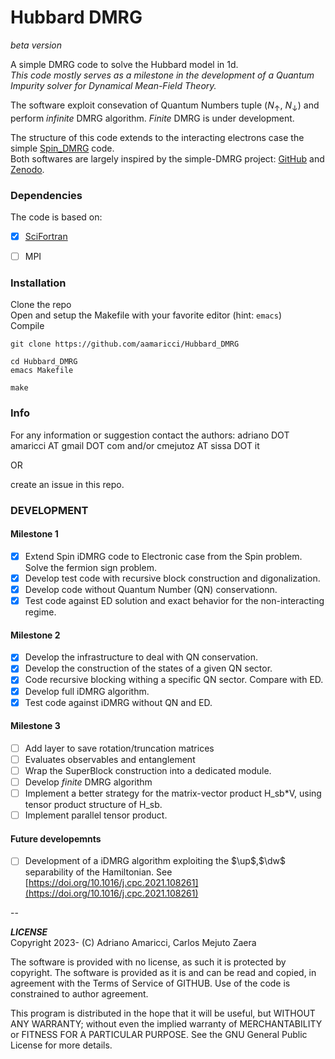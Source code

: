 # Hubbard DMRG

*beta version*

A simple DMRG code to solve the Hubbard model in 1d.  
*This code mostly serves as a milestone in the development of a Quantum Impurity solver for Dynamical Mean-Field Theory.*

The software exploit consevation of Quantum Numbers tuple ($N_\uparrow$, $N_\downarrow$) and perform *infinite* DMRG algorithm.  *Finite* DMRG is under  development. 
 

The structure of this code extends to the interacting electrons case the simple [Spin_DMRG](https://github.com/QcmPlab/Spin_DMRG) code.   
Both softwares are largely inspired by the simple-DMRG project: [GitHub](https://github.com/simple-dmrg/simple-dmrg) and [Zenodo](https://zenodo.org/record/1068359).

### Dependencies

The code is based on:  

- [X] [SciFortran](https://github.com/aamaricci/SciFortran)  

- [ ] MPI 

  
### Installation

Clone the repo  
Open and setup the Makefile with your favorite editor (hint: `emacs`)  
Compile  

```
git clone https://github.com/aamaricci/Hubbard_DMRG 
```
```
cd Hubbard_DMRG
emacs Makefile
```
```
make
```


### Info
For any information or suggestion contact the authors: adriano DOT amaricci AT gmail DOT com
and/or
cmejutoz AT sissa DOT it 

OR 

create an issue in this repo.


### DEVELOPMENT

#### Milestone 1
- [x] Extend Spin iDMRG code to Electronic case from the Spin problem. Solve the fermion sign problem.
- [x] Develop test code with recursive block construction and digonalization.
- [x] Develop code without Quantum Number (QN) conservationn. 
- [x] Test code against ED solution and exact behavior for the non-interacting regime.

#### Milestone 2
- [x] Develop the infrastructure to deal with QN conservation. 
- [x] Develop the construction of the states of a given QN sector. 
- [x] Code recursive blocking withing a specific QN sector. Compare with ED. 
- [x] Develop full iDMRG algorithm.
- [x] Test code against iDMRG without QN and ED.

#### Milestone 3
- [ ] Add layer to save rotation/truncation matrices
- [ ] Evaluates observables and entanglement
- [ ] Wrap the SuperBlock construction into a dedicated module. 
- [ ] Develop *finite* DMRG algorithm
- [ ] Implement a better strategy for the matrix-vector product H_sb*V, using tensor product structure of  H_sb. 
- [ ] Implement parallel tensor product. 

#### Future developemnts
- [ ] Development of a iDMRG algorithm exploiting the $\up$,$\dw$ separability of the Hamiltonian. See [https://doi.org/10.1016/j.cpc.2021.108261](https://doi.org/10.1016/j.cpc.2021.108261)


--

***LICENSE***  
Copyright 2023- (C) Adriano Amaricci, Carlos Mejuto Zaera

The software is provided with no license, as such it is protected by copyright.
The software is provided as it is and can be read and copied, in agreement with 
the Terms of Service of GITHUB. Use of the code is constrained to author agreement.   

This program is distributed in the hope that it will be useful,
but WITHOUT ANY WARRANTY; without even the implied warranty of
MERCHANTABILITY or FITNESS FOR A PARTICULAR PURPOSE.  See the
GNU General Public License for more details.


